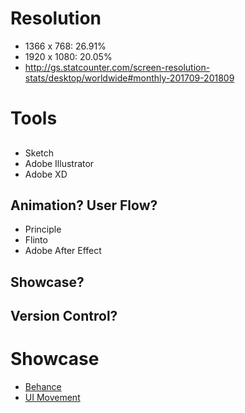 # Resolution
- 1366 x 768: 26.91%
- 1920 x 1080: 20.05%
- http://gs.statcounter.com/screen-resolution-stats/desktop/worldwide#monthly-201709-201809

# Tools

## 
- Sketch
- Adobe Illustrator
- Adobe XD

## Animation? User Flow?
- Principle
- Flinto
- Adobe After Effect

## Showcase?

## Version Control?

# Showcase
- [Behance](https://www.behance.net/)
- [UI Movement](https://uimovement.com/)

